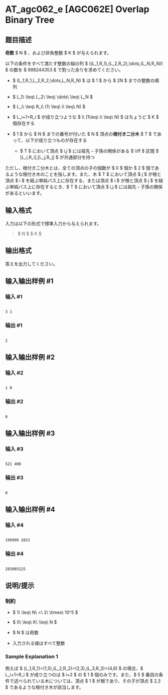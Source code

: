 # AT_agc062_e [AGC062E] Overlap Binary Tree

## 题目描述

[problemUrl]: https://atcoder.jp/contests/agc062/tasks/agc062_e

**奇数** $ N $ 、および非負整数 $ K $ が与えられます。

以下の条件をすべて満たす整数の組の列 $ ((L_1,R_1),(L_2,R_2),\dots,(L_N,R_N)) $ の数を $ 998244353 $ で割った余りを求めてください。

- $ (L_1,R_1,L_2,R_2,\dots,L_N,R_N) $ は $ 1 $ から $ 2N $ までの整数の順列
- $ L_1\ \leq\ L_2\ \leq\ \dots\ \leq\ L_N $
- $ L_i\ \leq\ R_i\ (1\ \leq\ i\ \leq\ N) $
- $ L_i+1=R_i $ が成り立つような $ i\ (1\leq\ i\ \leq\ N) $ はちょうど $ K $ 個存在する
- $ 1 $ から $ N $ までの番号が付いた $ N $ 頂点の**根付き二分木** $ T $ であって、以下が成り立つものが存在する
  - $ T $ において頂点 $ i,j $ には祖先・子孫の関係がある $ \iff $ 区間 $ [L_i,R_i],[L_j,R_j] $ が共通部分を持つ
 
ただし、根付き二分木とは、全ての頂点の子の個数が $ 0 $ 個か $ 2 $ 個であるような根付き木のことを指します。また、木 $ T $ において頂点 $ j $ が根と頂点 $ i $ を結ぶ単純パス上に存在する、または頂点 $ i $ が根と頂点 $ j $ を結ぶ単純パス上に存在するとき、$ T $ において頂点 $ i,j $ には祖先・子孫の関係があるといいます。

## 输入格式

入力は以下の形式で標準入力から与えられます。

> $ N $ $ K $

## 输出格式

答えを出力してください。

## 输入输出样例 #1

### 输入 #1

```
3 1
```

### 输出 #1

```
2
```

## 输入输出样例 #2

### 输入 #2

```
1 0
```

### 输出 #2

```
0
```

## 输入输出样例 #3

### 输入 #3

```
521 400
```

### 输出 #3

```
0
```

## 输入输出样例 #4

### 输入 #4

```
199999 2023
```

### 输出 #4

```
283903125
```

## 说明/提示

### 制約

- $ 1\ \leq\ N\ <\ 2\ \times\ 10^5 $
- $ 0\ \leq\ K\ \leq\ N $
- $ N $ は奇数
- 入力される値はすべて整数
 
### Sample Explanation 1

例えば $ (L_1,R_1)=(1,5),(L_2,R_2)=(2,3),(L_3,R_3)=(4,6) $ の場合、$ L_i+1=R_i $ が成り立つのは $ i=2 $ の $ 1 $ 個のみです。また、$ 5 $ 番目の条件で述べられている木については、頂点 $ 1 $ が根であり、その子が頂点 $ 2,3 $ であるような根付き木が該当します。